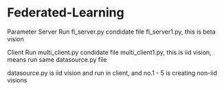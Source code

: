 # Federated-Learning
Parameter Server Run fl_server.py
  condidate file fl_server1.py, this is beta vision

Client Run multi_client.py 
  condidate file multi_client1.py, this is iid vision, means run same datasource.py file

datasource.py is iid vision and run in client, and no.1 - 5 is creating non-iid visions
